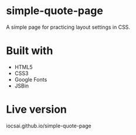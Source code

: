 # simple-quote-page

A simple page for practicing layout settings in CSS.

# Built with

 - HTML5
 - CSS3
 - Google Fonts
 - JSBin

# Live version

iocsai.github.io/simple-quote-page
